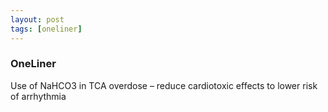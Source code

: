 ```yaml
---
layout: post
tags: [oneliner]
---
```



### OneLiner

Use of NaHCO3 in TCA overdose – reduce cardiotoxic effects to lower risk of arrhythmia
